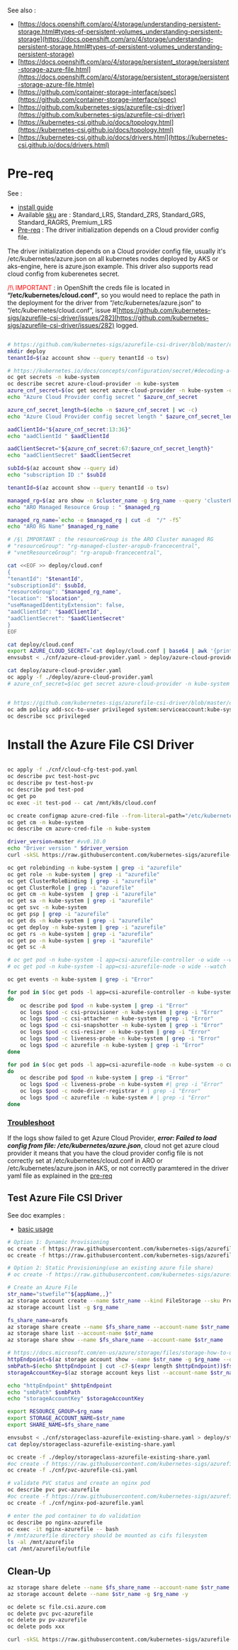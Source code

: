 See also :

- [https://docs.openshift.com/aro/4/storage/understanding-persistent-storage.html#types-of-persistent-volumes_understanding-persistent-storage](https://docs.openshift.com/aro/4/storage/understanding-persistent-storage.html#types-of-persistent-volumes_understanding-persistent-storage)
- [https://docs.openshift.com/aro/4/storage/persistent_storage/persistent-storage-azure-file.html](https://docs.openshift.com/aro/4/storage/persistent_storage/persistent-storage-azure-file.htmle)
- [https://github.com/container-storage-interface/spec](https://github.com/container-storage-interface/spec)
- [https://github.com/kubernetes-sigs/azurefile-csi-driver](https://github.com/kubernetes-sigs/azurefile-csi-driver)
- [https://kubernetes-csi.github.io/docs/topology.html](https://kubernetes-csi.github.io/docs/topology.html)
- [https://kubernetes-csi.github.io/docs/drivers.html](https://kubernetes-csi.github.io/docs/drivers.html)

# Pre-req

See :
- [install guide](https://github.com/kubernetes-sigs/azurefile-csi-driver/blob/master/docs/install-azurefile-csi-driver.md)
- Available [sku](https://github.com/kubernetes-sigs/azurefile-csi-driver/blob/master/docs/driver-parameters.md) are : Standard_LRS, Standard_ZRS, Standard_GRS, Standard_RAGRS, Premium_LRS
- [Pre-req](https://github.com/kubernetes-sigs/azurefile-csi-driver#prerequisite) : The driver initialization depends on a Cloud provider config file.

The driver initialization depends on a Cloud provider config file, usually it's /etc/kubernetes/azure.json on all kubernetes nodes deployed by AKS or aks-engine, here is azure.json example. This driver also supports read cloud config from kuberenetes secret.

<span style="color:red">/!\ IMPORTANT </span> : in OpenShift the creds file is located in **“/etc/kubernetes/cloud.conf”**, so you would need to replace the path in the deployment for the driver from “/etc/kubernetes/azure.json” to “/etc/kubernetes/cloud.conf”, issue #[https://github.com/kubernetes-sigs/azurefile-csi-driver/issues/282](https://github.com/kubernetes-sigs/azurefile-csi-driver/issues/282) logged.

```sh

# https://github.com/kubernetes-sigs/azurefile-csi-driver/blob/master/docs/read-from-secret.md
mkdir deploy
tenantId=$(az account show --query tenantId -o tsv)

# https://kubernetes.io/docs/concepts/configuration/secret/#decoding-a-secret
oc get secrets -n kube-system
oc describe secret azure-cloud-provider -n kube-system
azure_cnf_secret=$(oc get secret azure-cloud-provider -n kube-system -o jsonpath="{.data.cloud-config}" | base64 --decode)
echo "Azure Cloud Provider config secret " $azure_cnf_secret

azure_cnf_secret_length=$(echo -n $azure_cnf_secret | wc -c)
echo "Azure Cloud Provider config secret length " $azure_cnf_secret_length

aadClientId="${azure_cnf_secret:13:36}"
echo "aadClientId " $aadClientId

aadClientSecret="${azure_cnf_secret:67:$azure_cnf_secret_length}"
echo "aadClientSecret" $aadClientSecret

subId=$(az account show --query id)
echo "subscription ID :" $subId

tenantId=$(az account show --query tenantId -o tsv)

managed_rg=$(az aro show -n $cluster_name -g $rg_name --query 'clusterProfile.resourceGroupId' -o tsv)
echo "ARO Managed Resource Group : " $managed_rg

managed_rg_name=`echo -e $managed_rg | cut -d  "/" -f5`
echo "ARO RG Name" $managed_rg_name

# /§\ IMPORTANT : the resourceGroup is the ARO Cluster managed RG
# "resourceGroup": "rg-managed-cluster-aropub-francecentral",
# "vnetResourceGroup": "rg-aropub-francecentral",

cat <<EOF >> deploy/cloud.conf
{
"tenantId": "$tenantId",
"subscriptionId": $subId,
"resourceGroup": "$managed_rg_name",
"location": "$location",
"useManagedIdentityExtension": false,
"aadClientId": "$aadClientId",
"aadClientSecret": "$aadClientSecret"
}
EOF

cat deploy/cloud.conf
export AZURE_CLOUD_SECRET=`cat deploy/cloud.conf | base64 | awk '{printf $0}'; echo`
envsubst < ./cnf/azure-cloud-provider.yaml > deploy/azure-cloud-provider.yaml

cat deploy/azure-cloud-provider.yaml
oc apply -f ./deploy/azure-cloud-provider.yaml
# azure_cnf_secret=$(oc get secret azure-cloud-provider -n kube-system -o jsonpath="{.data.cloud-config}" | base64 --decode)


# https://github.com/kubernetes-sigs/azurefile-csi-driver/blob/master/deploy/csi-azurefile-node.yaml#L17
oc adm policy add-scc-to-user privileged system:serviceaccount:kube-system:csi-azurefile-node-sa
oc describe scc privileged
```


# Install the Azure File CSI Driver

```sh

oc apply -f ./cnf/cloud-cfg-test-pod.yaml
oc describe pvc test-host-pvc
oc describe pv test-host-pv
oc describe pod test-pod
oc get po
oc exec -it test-pod -- cat /mnt/k8s/cloud.conf

oc create configmap azure-cred-file --from-literal=path="/etc/kubernetes/cloud.conf" -n kube-system
oc get cm -n kube-system
oc describe cm azure-cred-file -n kube-system

driver_version=master #vv0.10.0
echo "Driver version " $driver_version
curl -skSL https://raw.githubusercontent.com/kubernetes-sigs/azurefile-csi-driver/$driver_version/deploy/install-driver.sh | bash -s $driver_version --

oc get rolebinding -n kube-system | grep -i "azurefile"
oc get role -n kube-system | grep -i "azurefile"
oc get ClusterRoleBinding | grep -i "azurefile"
oc get ClusterRole | grep -i "azurefile"
oc get cm -n kube-system  | grep -i "azurefile"
oc get sa -n kube-system | grep -i "azurefile"
oc get svc -n kube-system
oc get psp | grep -i "azurefile"
oc get ds -n kube-system | grep -i "azurefile"
oc get deploy -n kube-system | grep -i "azurefile"
oc get rs -n kube-system | grep -i "azurefile"
oc get po -n kube-system | grep -i "azurefile"
oc get sc -A

# oc get pod -n kube-system -l app=csi-azurefile-controller -o wide --watch 
# oc get pod -n kube-system -l app=csi-azurefile-node -o wide --watch 

oc get events -n kube-system | grep -i "Error" 

for pod in $(oc get pods -l app=csi-azurefile-controller -n kube-system -o custom-columns=:metadata.name)
do
	oc describe pod $pod -n kube-system | grep -i "Error"
	oc logs $pod -c csi-provisioner -n kube-system | grep -i "Error"
    oc logs $pod -c csi-attacher -n kube-system | grep -i "Error"
    oc logs $pod -c csi-snapshotter -n kube-system | grep -i "Error"
    oc logs $pod -c csi-resizer -n kube-system | grep -i "Error"
    oc logs $pod -c liveness-probe -n kube-system | grep -i "Error"
    oc logs $pod -c azurefile -n kube-system | grep -i "Error"
done

for pod in $(oc get pods -l app=csi-azurefile-node -n kube-system -o custom-columns=:metadata.name)
do
	oc describe pod $pod -n kube-system | grep -i "Error"
    oc logs $pod -c liveness-probe -n kube-system #| grep -i "Error"
    oc logs $pod -c node-driver-registrar # | grep -i "Error"
    oc logs $pod -c azurefile -n kube-system # | grep -i "Error"
done


```
### [Troubleshoot](https://github.com/kubernetes-sigs/azurefile-csi-driver/blob/master/docs/csi-debug.md)

If the logs show failed to get Azure Cloud Provider, ***error: Failed to load config from file: /etc/kubernetes/azure.json***, cloud not get azure cloud provider
it means that you have the cloud provider config file is not correctly set at /etc/kubernetes/cloud.conf in ARO or /etc/kubernetes/azure.json in AKS, or not correctly paramtered in the driver yaml file as explained in the [pre-req](#Pre-req)


## Test Azure File CSI Driver
See doc examples :
- [basic usage](https://github.com/kubernetes-sigs/azurefile-csi-driver/blob/master/deploy/example/e2e_usage.md)


```sh
# Option 1: Dynamic Provisioning
oc create -f https://raw.githubusercontent.com/kubernetes-sigs/azurefile-csi-driver/master/deploy/example/storageclass-azurefile-csi.yaml
oc create -f https://raw.githubusercontent.com/kubernetes-sigs/azurefile-csi-driver/master/deploy/example/pvc-azurefile-csi.yaml

# Option 2: Static Provisioning(use an existing azure file share)
# oc create -f https://raw.githubusercontent.com/kubernetes-sigs/azurefile-csi-driver/master/deploy/example/storageclass-azurefile-existing-share.yaml

# Create an Azure File
str_name="stwefile""${appName,,}"
az storage account create --name $str_name --kind FileStorage --sku Premium_ZRS --location $location -g $rg_name 
az storage account list -g $rg_name

fs_share_name=arofs
az storage share create --name $fs_share_name --account-name $str_name
az storage share list --account-name $str_name
az storage share show --name $fs_share_name --account-name $str_name

# https://docs.microsoft.com/en-us/azure/storage/files/storage-how-to-use-files-linux
httpEndpoint=$(az storage account show --name $str_name -g $rg_name --query "primaryEndpoints.file" | tr -d '"')
smbPath=$(echo $httpEndpoint | cut -c7-$(expr length $httpEndpoint))$fs_share_name
storageAccountKey=$(az storage account keys list --account-name $str_name -g $rg_name --query "[0].value" | tr -d '"')

echo "httpEndpoint" $httpEndpoint 
echo "smbPath" $smbPath 
echo "storageAccountKey" $storageAccountKey 

export RESOURCE_GROUP=$rg_name
export STORAGE_ACCOUNT_NAME=$str_name
export SHARE_NAME=$fs_share_name

envsubst < ./cnf/storageclass-azurefile-existing-share.yaml > deploy/storageclass-azurefile-existing-share.yaml
cat deploy/storageclass-azurefile-existing-share.yaml

oc create -f ./deploy/storageclass-azurefile-existing-share.yaml
#oc create -f https://raw.githubusercontent.com/kubernetes-sigs/azurefile-csi-driver/master/deploy/example/pvc-azurefile-csi.yaml
oc create -f ./cnf/pvc-azurefile-csi.yaml

# validate PVC status and create an nginx pod
oc describe pvc pvc-azurefile
#oc create -f https://raw.githubusercontent.com/kubernetes-sigs/azurefile-csi-driver/master/deploy/example/nginx-pod-azurefile.yaml
oc create -f ./cnf/nginx-pod-azurefile.yaml

# enter the pod container to do validation
oc describe po nginx-azurefile
oc exec -it nginx-azurefile -- bash
# /mnt/azurefile directory should be mounted as cifs filesystem
ls -al /mnt/azurefile
cat /mnt/azurefile/outfile
```

## Clean-Up
```sh
az storage share delete --name $fs_share_name --account-name $str_name
az storage account delete --name $str_name -g $rg_name -y

oc delete sc file.csi.azure.com
oc delete pvc pvc-azurefile
oc delete pv pv-azurefile
oc delete pods xxx

curl -skSL https://raw.githubusercontent.com/kubernetes-sigs/azurefile-csi-driver/$driver_version/deploy/uninstall-driver.sh | bash -s --

```
